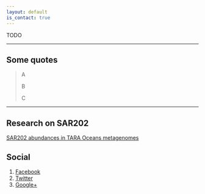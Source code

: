 ```yaml
---
layout: default
is_contact: true
---
```


TODO

---

## Some quotes

> A
>
> B
>
> C

---

## Research on SAR202

[SAR202 abundances in TARA Oceans metagenomes](SAR202.html)

## Social

1. [Facebook](#)
2. [Twitter](#)
3. [Google+](#)

